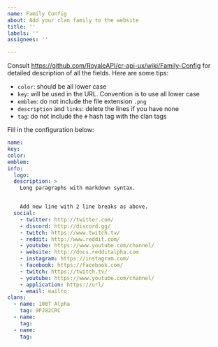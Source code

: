 ```yaml
---
name: Family Config
about: Add your clan family to the website
title: ''
labels: ''
assignees: ''

---
```


Consult https://github.com/RoyaleAPI/cr-api-ux/wiki/Family-Config for detailed description of all the fields. Here are some tips:

- `color`: should be all lower case
- `key`: will be used in the URL. Convention is to use all lower case
- `emblem`: do not include the file extension `.png`
- `description` and `links`: delete the lines if you have none
- `tag`:  do not include the `#` hash tag with the clan tags

Fill in the configuration below:

```yaml
name:
key:
color:
emblem:
info:
  logo:
  description: >
    Long paragraphs with markdown syntax.


    Add new line with 2 line breaks as above.
  social:
    - twitter: http://twitter.com/
    - discord: http://discord.gg/
    - twitch: https://www.twitch.tv/
    - reddit: http://www.reddit.com/
    - youtube: https://www.youtube.com/channel/
    - website: http://docs.redditalpha.com
    - instagram: https://instagram.com/
    - facebook: https://facebook.com/
    - twitch: https://twitch.tv/
    - youtube: https://www.youtube.com/channel/
    - application: https://url/
    - email: mailto:
clans:
  - name: 100T Alpha
    tag: 9PJ82CRC
  - name:
    tag:
  - name:
    tag:
```
